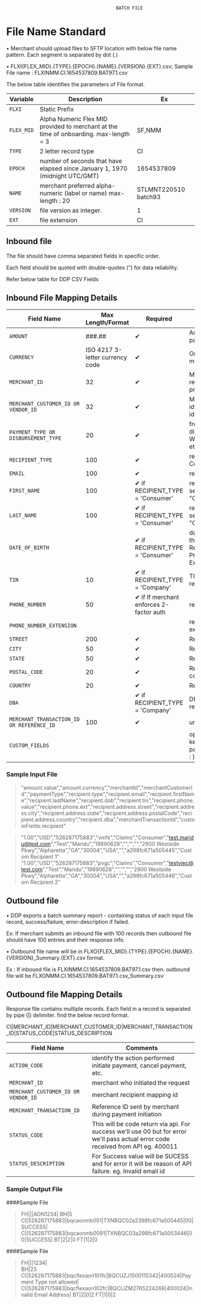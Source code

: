											 BATCH FILE
																
# File Name Standard

•	Merchant should upload files to SFTP location with below file name pattern. Each segment is separated by dot (.)

•	FLXI{FLEX_MID}.{TYPE}.{EPOCH}.{NAME}.{VERSION}.{EXT}.csv; Sample File name : FLXINMM.CI.1654537809.BAT97.1.csv

The below table identifies the parameters of File format.

| Variable 		| Description 															| Ex 	  |
| --------		| ----------------------------------------------------------------------| ------- |
| `FLXI` 		| Static Prefix 														|  		  |
| `FLEX_MID`	| Alpha Numeric Flex MID provided to merchant at the time of onboarding. max-length = 3	 | SF,NMM  |
| `TYPE` 		| 2 letter record type 				 									| CI 	  |
| `EPOCH`		| number of seconds that have elapsed since January 1, 1970 (midnight UTC/GMT) | 1654537809 |
| `NAME`		| merchant preferred alpha-numeric (label or name) max-length : 20 		| STLMNT220510 batch93 |
| `VERSION`		| file version as integer. 												| 1 	  |
| `EXT`			| file extension														| CI	  |

## Inbound file

The file should have comma separated fields in specific order. 

Each field should be quoted with double-quotes (") for data reliability.

Refer below table for DDP CSV Fields 

## Inbound File Mapping Details

| Field Name 		  | Max Length/Format 	| Required      | Comments 																|
| ------------------- | ----------------	| --------------| --------------------------------------------------------------------			|
| `AMOUNT` 			  |	###.## 	 		  	| &#10004;		| Amount to be used to initiate payment. ex : 10.88 , 879.00					|
| `CURRENCY` 		  |	ISO 4217 3-letter currency code | &#10004;	| Only USD supported at the moment										|
| `MERCHANT_ID` 	  |	 32		   			| &#10004;		| Merchant who initiated the request.Can be different in non-prod and prod.		|
| `MERCHANT_CUSTOMER_ID OR VENDOR_ID` |  32  | &#10004;	| Merchant generated customer-id. Used as unique customer identifier for merchant. 	|
| `PAYMENT_TYPE OR DISBURSEMENT_TYPE` |  20  | &#10004; | free text - Type of disbursement - Wages,Claims,promotions,Loans etc"				|
| `RECIPIENT_TYPE` 	  |	100	       			| &#10004;		| recipient type. possible values Consumer/Company 								|
| `EMAIL` 			  |		100	   			| &#10004;		| recipient email address 														|
| `FIRST_NAME` 		  |		100    			| &#10004; if RECIPIENT_TYPE = 'Consumer' 	| recipient first name should be sent if the recipient type is "Consumer"	|
| `LAST_NAME` 		  |		100    			| &#10004; if RECIPIENT_TYPE = 'Consumer' 	| recipient last name should be sent if the recipient type is "Consumer"	|
| `DATE_OF_BIRTH` 	  |	 					| &#10004; if RECIPIENT_TYPE = 'Consumer' 	| date of birth should be sent if the recipient is "Consumer". Recipient's Date of Birth. Preferred format YYYYMMDD. Ex : 19891228	|
| `TIN` 			  |	10 					| &#10004; if RECIPIENT_TYPE = 'Company' 	| TIN should be sent if the recipient is "Company" 	|
| `PHONE_NUMBER`	  |	50					| &#10004; if If merchant enforces 2-factor auth	| recipient phone number					|
| `PHONE_NUMBER_EXTENSION` | 				| 				| recipient phone number extension												|
| `STREET` 			  | 200 				| &#10004;		| Recipient's addres - street													|
| `CITY` 			  |	50					| &#10004;		| Recipient's address - city  													|
| `STATE`			  | 50 					| &#10004;		| Recipient's address - state  													|
| `POSTAL_CODE` 	  | 20					| &#10004;		| Recipient's address - postal code												|
| `COUNTRY` 		  | 20 					| &#10004;		| Recipient's address - country 												|
| `DBA`				  | 					| &#10004; if RECIPIENT_TYPE = 'Company'	| DBA should be sent if the recipient Company name  |
| `MERCHANT_TRANSACTION_ID OR REFERENCE_ID` | 100  		| &#10004;	| unique for each request 												|
| `CUSTOM_FIELDS` 	  |						| 				| optional and value will be list of key value pairs(key and value pairs will be delimited by colon( : )) and delimited by comma(,) |


### Sample Input File
<!-- theme: success -->
>"amount.value","amount.currency","merchantId","merchantCustomerId","paymentType","recipient.type","recipient.email","recipient.firstName","recipient.lastName","recipient.dob","recipient.tin","recipient.phone.value","recipient.phone.ext","recipient.address.street","recipient.address.city","recipient.address.state","recipient.address.postalCode","recipient.address.country","recipient.dba","merchantTransactionId","customFields.recipient"

>"1.00","USD","526287175883","vmfs","Claims","Consumer","test.maridu@test.com","Test","Maridu","19890628","","","","2900 Westside Pkwy","Alpharetta","GA","30004","USA","","a298fc671a505445","Custom Recipient 1"
>"1.00","USD","526287175883","pvgc","Claims","Consumer","testvjec@test.com","Test","Maridu","19890628","","","","2900 Westside Pkwy","Alpharetta","GA","30004","USA","","a298fc671a505446","Custom Recipient 2"


## Outbound file 

•	DDP exports a batch summary report - containing status of each input file record, success/failure, error-description if failed. 

Ex: If merchant submits an inbound file with 100 records then outbound file should have 100 entries and their response info. 

•	Outbound file name will be in FLXO{FLEX_MID}.{TYPE}.{EPOCH}.{NAME}.{VERSION}_Summary.{EXT}.csv format.

 Ex : If inbound file is FLXINMM.CI.1654537809.BAT97.1.csv then. outbound file will be FLXONMM.CI.1654537809.BAT97.1.csv_Summary.csv
 
## Outbound file Mapping Details

Response file contains multiple records. Each field in a record is separated by pipe (|) delimiter. find the below record format.

CI|MERCHANT_ID|MERCHANT_CUSTOMER_ID|MERCHANT_TRANSACTION_ID|STATUS_CODE|STATUS_DESCRIPTION

| Field Name 		  | Comments 															|
| ------------------- | ------------------------------------------------------------------- |
| `ACTION_CODE` 	  |	identify the action performed initiate payment, cancel payment, etc.|
| `MERCHANT_ID` 	  |	merchant who initiated the request 									|
| `MERCHANT_CUSTOMER_ID OR VENDOR_ID` |	merchant recipient mapping id  						|
| `MERCHANT_TRANSACTION_ID` | Reference ID sent by merchant during payment initiation 		|
| `STATUS_CODE` 	  | This will be code return via api. For success we'll use 00 but for error we'll pass actual error code received from API eg. 400011|
| `STATUS_DESCRIPTION`|	For Success value will be SUCESS and for error it will be reason of API failure. eg. Invalid email id|

### Sample Output File 

####Sample File
<!-- theme: success -->
>FH|||AON1234| 
>BH|5
>CI|526287175883|bqcaonmb051|TXNBQC02a2398fc671a505445|00|SUCCESS| 
>CI|526287175883|bqcaonmb0091|TXNBQC03a298fc671a5053446|00|SUCCESS| 
>BT|2|2|0 
>FT|1|2|0

####Sample File
<!-- theme: success -->
>FH|||1234|  
>BH|23 
>CI|526287175883|bqcflexaon101fc|BQCUZJ1500115342|400024|Payment Type not allowed| 
>CI|526287175883|bqcflexaon102fc|BQCIJZM2765224269|400024|Invalid Email Address| 
>BT|2|0|2 
>FT|1|0|2
